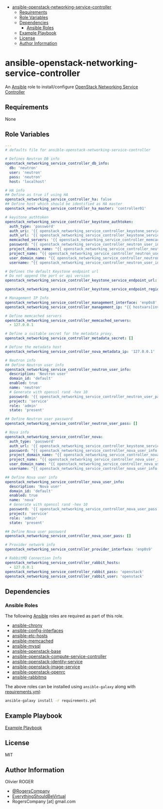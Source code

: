<!-- START doctoc generated TOC please keep comment here to allow auto update -->
<!-- DON'T EDIT THIS SECTION, INSTEAD RE-RUN doctoc TO UPDATE -->
<!-- DON'T EDIT THIS SECTION, INSTEAD RE-RUN doctoc TO UPDATE -->

- [ansible-openstack-networking-service-controller](#ansible-openstack-networking-service-controller)
  - [Requirements](#requirements)
  - [Role Variables](#role-variables)
  - [Dependencies](#dependencies)
    - [Ansible Roles](#ansible-roles)
  - [Example Playbook](#example-playbook)
  - [License](#license)
  - [Author Information](#author-information)

<!-- END doctoc generated TOC please keep comment here to allow auto update -->

# ansible-openstack-networking-service-controller

An [Ansible](https://www.ansible.com) role to install/configure
[OpenStack Networking Service Controller](https://docs.openstack.org/ocata/install-guide-ubuntu/neutron-controller-install.html)

## Requirements

None

## Role Variables

```yaml
---
# defaults file for ansible-openstack-networking-service-controller

# Defines Neutron DB info
openstack_networking_service_controller_db_info:
  db: 'neutron'
  user: 'neutron'
  pass: 'neutron'
  host: 'localhost'

# HA info
## Define as true if using HA
openstack_networking_service_controller_ha: false
## Define host which should be identified as HA master
openstack_networking_service_controller_ha_master: 'controller01'

# keystone_authtoken
openstack_networking_service_controller_keystone_authtoken:
  auth_type: 'password'
  auth_uri: '{{ openstack_networking_service_controller_keystone_service_endpoint_url }}:5000'
  auth_url: '{{ openstack_networking_service_controller_keystone_service_endpoint_url }}:35357'
  memcached_servers: '{{ openstack_networking_service_controller_memcached_servers }}'
  password: "{{ openstack_networking_service_controller_neutron_user_info['password'] }}"
  project_domain_name: "{{ openstack_networking_service_controller_neutron_user_info['domain_id'] }}"
  project_name: "{{ openstack_networking_service_controller_neutron_user_info['project'] }}"
  user_domain_name: "{{ openstack_networking_service_controller_neutron_user_info['domain_id'] }}"
  username: "{{ openstack_networking_service_controller_neutron_user_info['name'] }}"

# Defines the default Keystone endpoint url
# Do not append the port or api version
openstack_networking_service_controller_keystone_service_endpoint_url: 'http://{{ inventory_hostname }}'

openstack_networking_service_controller_keystone_service_endpoint_region: 'RegionOne'

# Management IP Info
openstack_networking_service_controller_management_interface: 'enp0s8'
openstack_networking_service_controller_management_ip: "{{ hostvars[inventory_hostname]['ansible_'+openstack_compute_service_compute_management_interface]['ipv4']['address'] }}"

# Define memcached servers
openstack_networking_service_controller_memcached_servers:
  - 127.0.0.1

# Define a suitable secret for the metadata proxy.
openstack_networking_service_controller_metadata_secret: []

# Define the metadata host
openstack_networking_service_controller_nova_metadata_ip: '127.0.0.1'

# Neutron info
## Define Neutron user info
openstack_networking_service_controller_neutron_user_info:
  description: 'Neutron user'
  domain_id: 'default'
  enabled: true
  name: 'neutron'
  # Generate with openssl rand -hex 10
  password: '{{ openstack_networking_service_controller_neutron_user_pass }}'
  project: 'service'
  role: 'admin'
  state: 'present'

## Define Neutron user password
openstack_networking_service_controller_neutron_user_pass: []

# Nova info
openstack_networking_service_controller_nova:
  auth_type: 'password'
  auth_url: '{{ openstack_networking_service_controller_keystone_service_endpoint_url }}:35357'
  password: "{{ openstack_networking_service_controller_nova_user_info['password'] }}"
  project_domain_name: "{{ openstack_networking_service_controller_nova_user_info['domain_id'] }}"
  project_name: "{{ openstack_networking_service_controller_nova_user_info['project'] }}"
  user_domain_name: "{{ openstack_networking_service_controller_nova_user_info['domain_id'] }}"
  username: "{{ openstack_networking_service_controller_nova_user_info['name'] }}"

## Define Nova user info
openstack_networking_service_controller_nova_user_info:
  description: 'Nova user'
  domain_id: 'default'
  enabled: true
  name: 'nova'
  # Generate with openssl rand -hex 10
  password: '{{ openstack_networking_service_controller_nova_user_pass }}'
  project: 'service'
  role: 'admin'
  state: 'present'

## Define Nova user password
openstack_networking_service_controller_nova_user_pass: []

# Provider network info
openstack_networking_service_controller_provider_interface: 'enp0s9'

# RabbitMQ Connection Info
openstack_networking_service_controller_rabbit_hosts:
  - 127.0.0.1
openstack_networking_service_controller_rabbit_pass: 'openstack'
openstack_networking_service_controller_rabbit_user: 'openstack'
```

## Dependencies

### Ansible Roles

The following [Ansible](https://www.ansible.com) roles are required as part of
this role.

-   [ansible-chrony](https://github.com/RogersCompany/ansible-chrony)
-   [ansible-config-interfaces](https://github.com/RogersCompany/ansible-config-interfaces)
-   [ansible-etc-hosts](https://github.com/RogersCompany/ansible-etc-hosts)
-   [ansible-memcached](https://github.com/RogersCompany/ansible-memcached)
-   [ansible-mysql](https://github.com/RogersCompany/ansible-mysql)
-   [ansible-openstack-base](https://github.com/RogersCompany/ansible-openstack-base)
-   [ansible-openstack-compute-service-controller](https://github.com/RogersCompany/ansible-openstack-compute-service-controller)
-   [ansible-openstack-identity-service](https://github.com/RogersCompany/ansible-openstack-identity-service)
-   [ansible-openstack-image-service](https://github.com/RogersCompany/ansible-openstack-image-service)
-   [ansible-openstack-openrc](https://github.com/RogersCompany/ansible-openstack-openrc)
-   [ansible-rabbitmq](https://github.com/RogersCompany/ansible-rabbitmq)

The above roles can be installed using `ansible-galaxy` along with [requirements.yml](./requirements.yml):

```bash
ansible-galaxy install -r requirements.yml
```

## Example Playbook

[Example Playbook](./playbook.yml)

## License

MIT

## Author Information

Olivier ROGER

-   [@RogersCompany](https://www.twitter.com/RogersCompany)
-   [EverythingShouldBeVirtual](http://www.everythingshouldbevirtual.com)
-   RogersCompany [at] gmail.com
